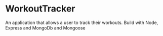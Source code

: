 # WorkoutTracker
An application that allows a user to track their workouts. Build with Node, Express and MongoDb and Mongoose
